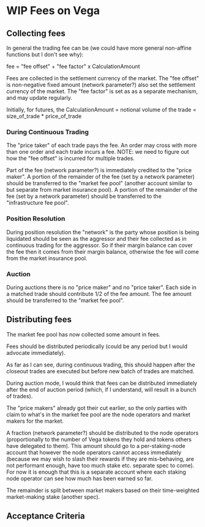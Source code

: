 
# WIP Fees on Vega

## Collecting fees

In general the trading fee can be (we could have more general non-affine functions but I don't see why):

fee = "fee offset" + "fee factor" x CalculationAmount

Fees are collected in the settlement currency of the market. The "fee offset" is non-negative fixed amount (network parameter?) also set the settlement currency of the market. The "fee factor" is set as as a separate mechanism, and may update regularly.

Initially, for futures, the CalculationAmount = notional volume of the trade = size_of_trade * price_of_trade

### During Continuous Trading

The "price taker" of each trade pays the fee. An order may cross with more than one order and each trade incurs a fee. NOTE: we need to figure out how the "fee offset" is incurred for multiple trades.

Part of the fee (network parameter?) is immediately credited to the "price maker". A portion of the remainder of the fee (set by a network parameter) should be transferred to the "market fee pool" (another account similar to but separate from market insurance pool). A portion of the remainder of the fee (set by a network parameter) should be transferred to the "infrastructure fee pool".

### Position Resolution 

During position resolution the "network" is the party whose position is being liquidated should be seen as the aggressor and their fee collected as in continuous trading for the aggressor. So if their margin balance can cover the fee then it comes from their margin balance, otherwise the fee will come from the market insurance pool.  

### Auction

During auctions there is no "price maker" and no "price taker". Each side in a matched trade should contribute 1/2 of the fee amount. The fee amount should be transferred to the "market fee pool". 

## Distributing fees

The market fee pool has now collected some amount in fees.

Fees should be distributed periodically (could be any period but I would advocate immediately).

As far as I can see, during continuous trading, this should happen after the closeout trades are executed but before new batch of trades are matched.

During auction mode, I would think that fees can be distributed immediately after the end of auction period (which, if I understand, will result in a bunch of trades).

The "price makers" already got their cut earlier, so the only parties with claim to what's in the market fee pool are the node operators and market makers for the market.

A fraction (network parameter?) should be distributed to the node operators (proportionally to the number of Vega tokens they hold and tokens others have delegated to them). This amount should go to a per-staking-node account that however the node operators cannot access immediately (because we may wish to slash their rewards if they are mis-behaving, are not performant enough, have too much stake etc. separate spec to come). For now it is enough that this is a separate account where each staking node operator can see how much has been earned so far.  

The remainder is split between market makers based on their time-weighted market-making stake (another spec).

## Acceptance Criteria

